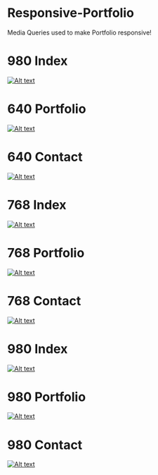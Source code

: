 # Responsive-Portfolio

Media Queries used to make Portfolio responsive!

# 980 Index
[![Alt text](assets/images/readMeImgs/640-index.jpg)](#)
# 640 Portfolio
[![Alt text](assets/images/readMeImgs/640-portfolio.jpg)](#)
# 640 Contact
[![Alt text](assets/images/readMeImgs/640-contact.jpg)](#)
# 768 Index
[![Alt text](assets/images/readMeImgs/768-index.jpg)](#)
# 768 Portfolio
[![Alt text](assets/images/readMeImgs/768-portfolio.jpg)](#)
# 768 Contact
[![Alt text](assets/images/readMeImgs/768-contact.jpg)](#)
# 980 Index
[![Alt text](assets/images/readMeImgs/980-index.jpg)](#)
# 980 Portfolio
[![Alt text](assets/images/readMeImgs/980-portfolio.jpg)](#)
# 980 Contact
[![Alt text](assets/images/readMeImgs/980-contact.jpg)](#)